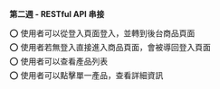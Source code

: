 <strong>第二週 - RESTful API 串接</strong>

⭕ 使用者可以從登入頁面登入，並轉到後台商品頁面<br>
⭕ 使用者若無登入直接進入商品頁面，會被導回登入頁面<br>
⭕ 使用者可以查看產品列表<br>
⭕ 使用者可以點擊單一產品，查看詳細資訊<br>
